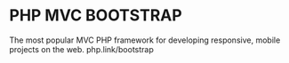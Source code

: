 # PHP MVC BOOTSTRAP
The most popular MVC PHP framework for developing responsive, mobile projects on the web. php.link/bootstrap
